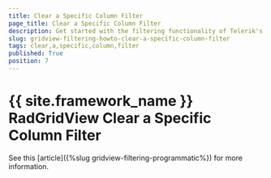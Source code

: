```yaml
---
title: Clear a Specific Column Filter
page_title: Clear a Specific Column Filter
description: Get started with the filtering functionality of Telerik's {{ site.framework_name }} DataGrid and learn how to clear a specific column filter.
slug: gridview-filtering-howto-clear-a-specific-column-filter
tags: clear,a,specific,column,filter
published: True
position: 7
---
```


# {{ site.framework_name }} RadGridView Clear a Specific Column Filter


See this [article]({%slug gridview-filtering-programmatic%}) for more information.
